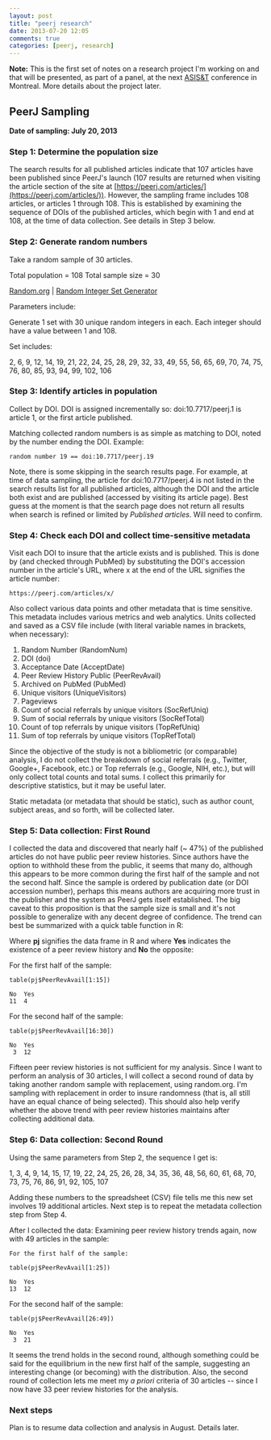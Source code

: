 ```yaml
---
layout: post
title: "peerj research"
date: 2013-07-20 12:05
comments: true
categories: [peerj, research]
---
```


**Note:** This is the first set of notes on a research project I'm
working on and that will be presented, as part of a panel, at the
next [ASIS&amp;T](http://asis.org/) conference in Montreal. More
details about the project later.

## PeerJ Sampling

**Date of sampling: July 20, 2013**

### Step 1: Determine the population size

The search results for all published articles indicate that 107
articles have been published since PeerJ's launch (107 results are
returned when visiting the article section of the site at
[https://peerj.com/articles/](https://peerj.com/articles/)).
However, the sampling frame includes 108 articles, or articles 1
through 108. This is established by examining the sequence of DOIs
of the published articles, which begin with 1 and end at 108, at
the time of data collection. See details in Step 3 below.

### Step 2: Generate random numbers

Take a random sample of 30 articles.

Total population = 108
Total sample size = 30

[Random.org](http://www.random.org/) | [Random Integer Set
Generator](http://www.random.org/integer-sets/)

Parameters include:

Generate 1 set with 30 unique random integers in each.
Each integer should have a value between 1 and 108.

Set includes:

2, 6, 9, 12, 14, 19, 21, 22, 24, 25, 28, 29, 32, 33, 49, 55, 56,
65, 69, 70, 74, 75, 76, 80, 85, 93, 94, 99, 102, 106

### Step 3: Identify articles in population

Collect by DOI. DOI is assigned incrementally so:
doi:10.7717/peerj.1 is article 1, or the first article published.

Matching collected random numbers is as simple as matching to DOI,
noted by the number ending the DOI. Example:

    random number 19 == doi:10.7717/peerj.19

Note, there is some skipping in the search results page. For
example, at time of data sampling, the article for
doi:10.7717/peerj.4 is not listed in the search results list for
all published articles, although the DOI and the article both
exist and are published (accessed by visiting its article page).
Best guess at the moment is that the search page does not return
all results when search is refined or limited by *Published
articles*. Will need to confirm.


### Step 4: Check each DOI and collect time-sensitive metadata

Visit each DOI to insure that the article exists and is published.
This is done by (and checked through PubMed) by substituting the
DOI's accession number in the article's URL, where x at the end of
the URL signifies the article number:

    https://peerj.com/articles/x/

Also collect various data points and other metadata that is time
sensitive. This metadata includes various metrics and web
analytics. Units collected and saved as a CSV file include (with
literal variable names in brackets, when necessary):

1. Random Number (RandomNum)
2. DOI (doi)
3. Acceptance Date (AcceptDate)
4. Peer Review History Public (PeerRevAvail)
5. Archived on PubMed (PubMed)
6. Unique visitors (UniqueVisitors)
7. Pageviews
8. Count of social referrals by unique visitors (SocRefUniq)
9. Sum of social referrals by unique visitors (SocRefTotal)
10. Count of top referrals by unique visitors (TopRefUniq)
11. Sum of top referrals by unique visitors (TopRefTotal)

Since the objective of the study is not a bibliometric (or
comparable) analysis, I do not collect the breakdown of social
referrals (e.g., Twitter, Google+, Facebook, etc.) or Top
referrals (e.g., Google, NIH, etc.), but will only collect total
counts and total sums. I collect this primarily for descriptive
statistics, but it may be useful later.

Static metadata (or metadata that should be static), such as
author count, subject areas, and so forth, will be collected
later.

### Step 5: Data collection: First Round

I collected the data and discovered that nearly half (~ 47%) of
the published articles do not have public peer review histories.
Since authors have the option to withhold these from the public,
it seems that many do, although this appears to be more common
during the first half of the sample and not the second half. Since
the sample is ordered by publication date (or DOI accession
number), perhaps this means authors are acquiring more trust in
the publisher and the system as PeerJ gets itself established. The
big caveat to this proposition is that the sample size is small
and it's not possible to generalize with any decent degree of
confidence. The trend can best be summarized with a quick table
function in R:

Where **pj** signifies the data frame in R and where **Yes**
indicates the existence of a peer review history and **No** the
opposite:

For the first half of the sample:

    table(pj$PeerRevAvail[1:15])

    No  Yes
    11  4

For the second half of the sample:

    table(pj$PeerRevAvail[16:30])

    No  Yes
     3  12

Fifteen peer review histories is not sufficient for my analysis.
Since I want to perform an analysis of 30 articles, I will collect
a second round of data by taking another random sample with
replacement, using random.org. I'm sampling with replacement in
order to insure randomness (that is, all still have an equal
chance of being selected). This should also help verify whether
the above trend with peer review histories maintains after
collecting additional data.

### Step 6: Data collection: Second Round

Using the same parameters from Step 2, the sequence I get is:

1, 3, 4, 9, 14, 15, 17, 19, 22, 24, 25, 26, 28, 34, 35, 36, 48,
56, 60, 61, 68, 70, 73, 75, 76, 86, 91, 92, 105, 107

Adding these numbers to the spreadsheet (CSV) file tells me this
new set involves 19 additional articles. Next step is to repeat
the metadata collection step from Step 4.

After I collected the data: Examining peer review history trends
again, now with 49 articles in the sample:

    For the first half of the sample:

    table(pj$PeerRevAvail[1:25])

    No  Yes
    13  12

For the second half of the sample:

    table(pj$PeerRevAvail[26:49])

    No  Yes
     3  21

It seems the trend holds in the second round, although something
could be said for the equilibrium in the new first half of the
sample, suggesting an interesting change (or becoming) with the
distribution. Also, the second round of collection lets me meet my
*a priori* criteria of 30 articles -- since I now have 33 peer
review histories for the analysis.

### Next steps

Plan is to resume data collection and analysis in August. Details
later.
